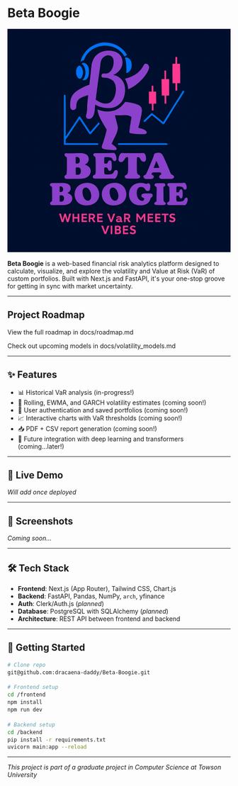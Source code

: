 # Beta Boogie

![Beta Boogie Log](./frontend/public/beta-new-tagline.png)

**Beta Boogie** is a web-based financial risk analytics platform designed to calculate, visualize, and explore the volatility and Value at Risk (VaR) of custom portfolios. Built with Next.js and FastAPI, it's your one-stop groove for getting in sync with market uncertainty.

---

## Project Roadmap

View the full roadmap in docs/roadmap.md

Check out upcoming models in docs/volatility_models.md

---

## ✨ Features

- 📊 Historical VaR analysis (in-progress!)
- 🧮 Rolling, EWMA, and GARCH volatility estimates (coming soon!)
- 🔐 User authentication and saved portfolios (coming soon!)
- 📈 Interactive charts with VaR thresholds (coming soon!)
- 📥 PDF + CSV report generation (coming soon!)
- 🤖 Future integration with deep learning and transformers (coming...later!)

---

## 🚀 Live Demo

*Will add once deployed*

---

## 📸 Screenshots

*Coming soon...*

---

## 🛠️ Tech Stack

- **Frontend**: Next.js (App Router), Tailwind CSS, Chart.js
- **Backend**: FastAPI, Pandas, NumPy, `arch`, yfinance
- **Auth**: Clerk/Auth.js (*planned*)
- **Database**: PostgreSQL with SQLAlchemy (*planned*)
- **Architecture**: REST API between frontend and backend

---

## 🧪 Getting Started

```bash
# Clone repo
git@github.com:dracaena-daddy/Beta-Boogie.git

# Frontend setup
cd /frontend
npm install
npm run dev

# Backend setup
cd /backend
pip install -r requirements.txt
uvicorn main:app --reload
```

---

*This project is part of a graduate project in Computer Science at Towson University*
